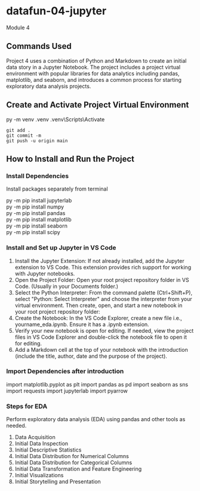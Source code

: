 # datafun-04-jupyter

Module 4

## Commands Used

Project 4 uses a combination of Python and Markdown to create an initial data story in a Jupyter Notebook. The project includes a project virtual environment with popular libraries for data analytics including pandas, matplotlib, and seaborn, and introduces a common process for starting exploratory data analysis projects.

## Create and Activate Project Virtual Environment

py -m venv .venv
.venv\Scripts\Activate

```
git add .
git commit -m
git push -u origin main
```

## How to Install and Run the Project

### Install Dependencies
Install packages separately from terminal

py -m pip install jupyterlab  
py -m pip install numpy  
py -m pip install pandas  
py -m pip install matplotlib  
py -m pip install seaborn  
py -m pip install scipy

### Install and Set up Jupyter in VS Code

1.  Install the Jupyter Extension: If not already installed, add the Jupyter extension to VS Code. This extension provides rich support for working with Jupyter notebooks.  
2.	Open the Project Folder: Open your root project repository folder in VS Code. (Usually in your Documents folder.)
3.	Select the Python Interpreter: From the command palette (Ctrl+Shift+P), select "Python: Select Interpreter" and choose the interpreter from your virtual environment.
Then create, open, and start a new notebook in your root project repository folder:
4.  Create the Notebook: In the VS Code Explorer, create a new file i.e., yourname_eda.ipynb. Ensure it has a .ipynb extension.
5.  Verify your new notebook is open for editing. If needed, view the project files in VS Code Explorer and double-click the notebook file to open it for editing.
6.  Add a Markdown cell at the top of your notebook with the introduction (include the title, author, date and the purpose of the project).

### Import Dependencies after introduction
import matplotlib.pyplot as plt
import pandas as pd
import seaborn as sns
import requests
import jupyterlab
import pyarrow

###  Steps for EDA

Perform exploratory data analysis (EDA) using pandas and other tools as needed. 

1.  Data Acquisition
2.  Initial Data Inspection
3.  Initial Descriptive Statistics
4.  Initial Data Distribution for Numerical Columns
5.  Initial Data Distribution for Categorical Columns
6.  Initial Data Transformation and Feature Engineering
7.  Initial Visualizations
8.  Initial Storytelling and Presentation



